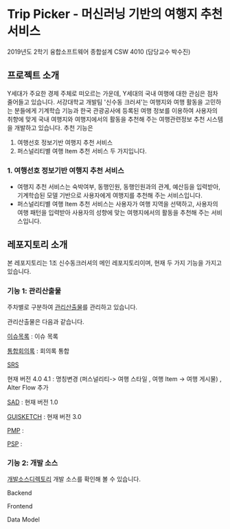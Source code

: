 # Trip Picker - 머신러닝 기반의 여행지 추천 서비스

2019년도 2학기 융합소프트웨어 종합설계 CSW 4010 (담당교수 박수진)

## 프로젝트 소개

Y세대가 주요한 경제 주체로 떠오르는 가운데, Y세대의 국내 여행에 대한 관심은 점차 줄어들고 있습니다. 서강대학교 개발팀 '신수동 크러셔'는 여행지와 여행 활동을 고민하는 분들에게 기계학습 기능과 한국 관광공사에 등록된 여행 정보를 이용하여 사용자의 취향에 맞게 국내 여행지와 여행지에서의 활동을 추천해 주는 
여행관련정보 추천 시스템을 개발하고 있습니다.
추천 기능은 

1. 여행선호 정보기반 여행지 추천 서비스 
2. 퍼스널리티별 여행 Item 추천 서비스 두 가지입니다.


### 1. 여행선호 정보기반 여행지 추천 서비스
- 여행지 추천 서비스는 숙박여부, 동행인원, 동행인원과의 관계, 예산등을 입력받아, 기계학습된 모델 기반으로 사용자에게 여행지를 추천해 주는 서비스입니다.
- 퍼스널리티별 여행 Item 추천 서비스는 사용자가 여행 지역을 선택하고, 사용자의 여행 패턴을 입력받아 사용자의 성향에 맞는 여행지에서의 활동을 추천해 주는 서비스입니다. 

## 레포지토리 소개

본 레포지토리는 1조 신수동크러셔의 메인 레포지토리이며, 현재 두 가지 기능을 가지고 있습니다.

### 기능 1: 관리산출물

주차별로 구분하여 [관리산출물](/관리산출물)를 관리하고 있습니다.

관리산출물은 다음과 같습니다.

[이슈목록](이슈_목록.md) : 이슈 목록

[통합회의록](/관리산출물) : 회의록 통합

[SRS](/관리산출물/설계산출물_SRS_SAD/SRS/) 

현재 버전 4.0 
4.1 : 명칭변경 (퍼스널리티-> 여행 스타일 , 여행 Item -> 여행 게시물) , Alter Flow 추가

[SAD](/관리산출물/설계산출물_SRS_SAD/SAD/)  : 현재 버전 1.0

[GUISKETCH](/관리산출물/GUI_SKETCH/)  : 현재 버전 3.0

[PMP](/관리산출물/관리산출물PMP_PSP/) : 

[PSP](/관리산출물/관리산출물PMP_PSP/PSP/) :








### 기능 2:  개발 소스

[개발소스디렉토리](/trip-picker-develop)  개발 소스를 확인해 볼 수 있습니다.

Backend

Frontend

Data Model

